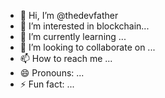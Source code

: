 - 👋 Hi, I’m @thedevfather
- 👀 I’m interested in blockchain...
- 🌱 I’m currently learning ...
- 💞️ I’m looking to collaborate on ...
- 📫 How to reach me ...
- 😄 Pronouns: ...
- ⚡ Fun fact: ...

<!---
thedevfather/thedevfather is a ✨ special ✨ repository because its `README.md` (this file) appears on your GitHub profile.
You can click the Preview link to take a look at your changes.
--->
